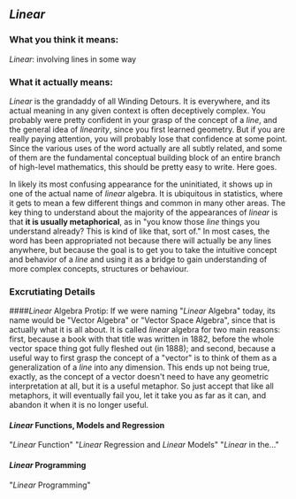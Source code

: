 ## _Linear_

### What you think it means:
_Linear_: involving lines in some way 

### What it actually means:
_Linear_ is the grandaddy of all Winding Detours. It is everywhere,
and its actual meaning in any given context is often deceptively complex. 
You probably were pretty confident in your grasp of the concept of a _line_,
and the general idea of _linearity_, since you first learned geometry. But
if you are really paying attention, you will probably lose
that confidence at some point. Since the various uses of the word 
actually are all subtly related, and some of them are the fundamental
conceptual building block of an entire branch of high-level mathematics, 
this should be pretty easy to write. Here goes.

In likely its most confusing appearance for the uninitiated, it shows up in 
one of the actual name of _linear_ algebra. It is ubiquitous in statistics,
where it gets to mean a few different things and common in many other areas.
The key thing to understand about the majority of the appearances of
_linear_ is that __it is usually metaphorical__, as in "you know those _line_
things you understand already? This is kind of like that, sort of."
In most cases, the word has been appropriated not because there will actually
be any lines anywhere, but because the goal is to get you to
take the intuitive concept and behavior of a _line_ and using it as a bridge 
to gain understanding of more complex concepts, structures or behaviour.

### Excrutiating Details
####_Linear_ Algebra
Protip: If we were naming "_Linear_ Algebra" today, its name would be
"Vector Algebra" or "Vector Space Algebra", since that is actually what it is 
all about.
It is called _linear_ algebra for two main reasons: first, because a book with 
that title was written in 1882, before the whole vector space thing got fully 
fleshed out (in 1888); and second, because a useful way to first grasp the 
concept of a "vector" is to think of them as a generalization of a _line_ into 
any dimension.
This ends up not being true, exactly, as the concept of a vector doesn't need 
to have any geometric interpretation at all, but it is a useful metaphor. 
So just accept that like all metaphors, it will eventually fail you, let it 
take you as far as it can, and abandon it when it is no longer useful.

#### _Linear_ Functions, Models and Regression
"_Linear_ Function"
"_Linear_ Regression and _Linear_ Models"
"_Linear_ in the..."

#### _Linear_ Programming
"_Linear_ Programming"


